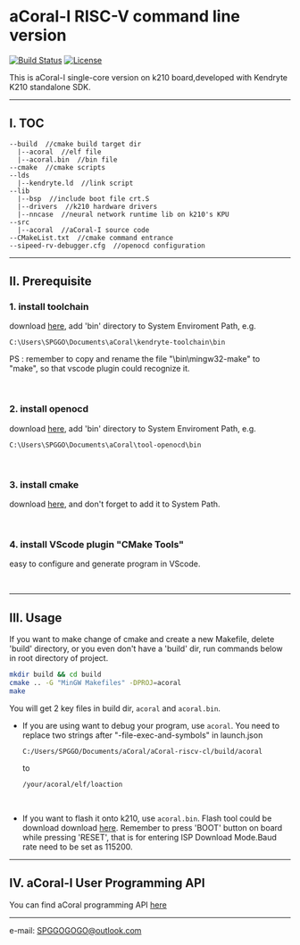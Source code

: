 # aCoral-I RISC-V command line version

[![Build Status](https://travis-ci.org/kendryte/kendryte-standalone-sdk.svg)](https://travis-ci.org/kendryte/kendryte-standalone-sdk)
[![License](https://img.shields.io/badge/License-Apache%202.0-blue.svg)](https://opensource.org/licenses/Apache-2.0)

This is aCoral-I single-core version on k210 board,developed with Kendryte K210 standalone SDK.

---
## I. TOC
```
--build  //cmake build target dir
  |--acoral  //elf file
  |--acoral.bin  //bin file
--cmake  //cmake scripts
--lds
  |--kendryte.ld  //link script
--lib
  |--bsp  //include boot file crt.S
  |--drivers  //k210 hardware drivers
  |--nncase  //neural network runtime lib on k210's KPU
--src
  |--acoral  //aCoral-I source code
--CMakeList.txt  //cmake command entrance
--sipeed-rv-debugger.cfg  //openocd configuration
```

---
## II. Prerequisite
### 1. install toolchain
download [here](https://github.com/kendryte/kendryte-gnu-toolchain/releases/tag/v8.2.0-20190213), add 'bin' directory to System Enviroment Path, e.g.
``` 
C:\Users\SPGGO\Documents\aCoral\kendryte-toolchain\bin
```
PS : remember to copy and rename the file "\bin\mingw32-make" to "make", so that vscode plugin could recognize it.

<br/>

### 2. install openocd
download [here](https://github.com/kendryte/openocd-kendryte/releases/tag/v0.2.3), add 'bin' directory to System Enviroment Path, e.g.
``` 
C:\Users\SPGGO\Documents\aCoral\tool-openocd\bin
```
<br/>

### 3. install cmake
download [here](https://cmake.org/download/), and don't forget to add it to System Path.

<br/>

### 4. install VScode plugin "CMake Tools"
easy to configure and generate program in VScode.

<br/>

---
## III. Usage

If you want to make change of cmake and create a new Makefile, delete 'build' directory, or you even don't have a 'build' dir,  run commands below in root directory of project.

```bash
mkdir build && cd build
cmake .. -G "MinGW Makefiles" -DPROJ=acoral
make
```

You will get 2 key files in build dir, `acoral` and `acoral.bin`.

* If you are using want to debug your program, use `acoral`. You need to replace two strings after "-file-exec-and-symbols" in launch.json
  ```
  C:/Users/SPGGO/Documents/aCoral/aCoral-riscv-cl/build/acoral
  ``` 
  to
  ```
  /your/acoral/elf/loaction
  ```
<br/>

* If you want to flash it onto k210, use `acoral.bin`. Flash tool could be download download [here](https://github.com/sipeed/kflash_gui/releases). Remember to press 'BOOT' button on board while pressing 'RESET', that is for entering ISP Download Mode.Baud rate need to be set as 115200.

---
## IV. aCoral-I User Programming API
You can find aCoral programming API [here](API.md)

---
e-mail: SPGGOGOGO@outlook.com
